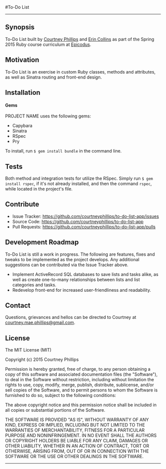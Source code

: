 #To-Do List

---

## Synopsis

To-Do List built by [Courtney Phillips](https://github.com/courtneymaepdx) and [Erin Collins](https://github.com/theerincolins) as part of the Spring 2015 Ruby course curriculum at [Epicodus](https://www.epicodus.com/). 

## Motivation

To-Do List is an exercise in custom Ruby classes, methods and attributes, as well as Sinatra routing and front-end design.

## Installation

#### Gems

PROJECT NAME uses the following gems:

  - Capybara
  - Sinatra
  - RSpec
  - Pry

To install, run `$ gem install bundle` in the command line. 

## Tests

Both method and integration tests for  utilize the RSpec. Simply run `$ gem install rspec`, if it's not already installed, and then the command `rspec`, while located in the project's file.

## Contribute

  - Issue Tracker: https://github.com/courtneyphillips/to-do-list-app/issues
  - Source Code: https://github.com/courtneyphillips/to-do-list-app
  - Pull Requests: https://github.com/courtneyphillips/to-do-list-app/pulls
  
## Development Roadmap

To-Do List is still a work in progress. The following are features, fixes and tweaks to be implemented as the project develops. Any additional suggestions can be contributed via the Issue Tracker above.

  - Implement ActiveRecord SQL databases to save lists and tasks alike, as well as create one-to-many relationships between lists and list categories and tasks.
  - Redevelop front-end for increased user-friendliness and readability.

## Contact

Questions, grievances and hellos can be directed to Courtney at <courtney.mae.phillips@gmail.com>.

## License

The MIT License (MIT)

Copyright (c) 2015 Courtney Phillips

Permission is hereby granted, free of charge, to any person obtaining a copy
of this software and associated documentation files (the "Software"), to deal
in the Software without restriction, including without limitation the rights
to use, copy, modify, merge, publish, distribute, sublicense, and/or sell
copies of the Software, and to permit persons to whom the Software is
furnished to do so, subject to the following conditions:

The above copyright notice and this permission notice shall be included in
all copies or substantial portions of the Software.

THE SOFTWARE IS PROVIDED "AS IS", WITHOUT WARRANTY OF ANY KIND, EXPRESS OR
IMPLIED, INCLUDING BUT NOT LIMITED TO THE WARRANTIES OF MERCHANTABILITY,
FITNESS FOR A PARTICULAR PURPOSE AND NONINFRINGEMENT. IN NO EVENT SHALL THE
AUTHORS OR COPYRIGHT HOLDERS BE LIABLE FOR ANY CLAIM, DAMAGES OR OTHER
LIABILITY, WHETHER IN AN ACTION OF CONTRACT, TORT OR OTHERWISE, ARISING FROM,
OUT OF OR IN CONNECTION WITH THE SOFTWARE OR THE USE OR OTHER DEALINGS IN
THE SOFTWARE.

---

